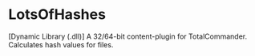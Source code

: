 LotsOfHashes
============

[Dynamic Library (.dll)] A 32/64-bit content-plugin for TotalCommander. Calculates hash values for files.
